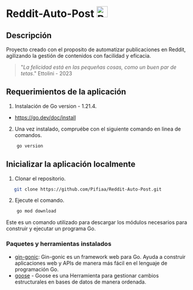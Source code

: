 # Reddit-Auto-Post <img src="https://seeklogo.com/images/R/reddit-logo-23F13F6A6A-seeklogo.com.png" alt="Reddit" height="30" width="30" margin="auto" display="block" >

## Descripción
Proyecto creado con el proposito de automatizar publicaciones en Reddit, agilizando la gestión de contenidos con facilidad y eficacia.

> "*La felicidad está en las pequeñas cosas, como un buen par de tetas*."
> Ettolini - 2023


## Requerimientos de la aplicación
1. Instalación de Go version - 1.21.4.
* https://go.dev/doc/install

2. Una vez instalado, compruébe con el siguiente comando en linea de comandos.
```bash   
    go version
```

## Inicializar la aplicación localmente
1. Clonar el repositorio.
 ```bash   
    git clone https://github.com/Pifiaa/Reddit-Auto-Post.git
```

2. Ejecute el comando.
```bash   
    go mod download
```
Este es un comando utilizado para descargar los módulos necesarios para construir y ejecutar un programa Go.

### Paquetes y herramientas instalados
* [gin-gonic](https://gin-gonic.com/es/): Gin-gonic es un framework web para Go. Ayuda a construir aplicaciones web y APIs de manera más fácil en el lenguaje de programación Go.
* [goose](https://github.com/pressly/goose) - Goose es una Herramienta para gestionar cambios estructurales en bases de datos de manera ordenada.
